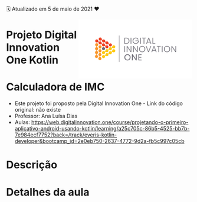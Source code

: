:spiral_calendar: Atualizado em 5 de maio de 2021 :heart:

<img align="right" alt="GIF" height="160px" src="https://github.com/rdeconti/rdeconti-resources/blob/main/Digital%20Innovation%20One%20-%20Logotipo.png" />

# Projeto Digital Innovation One Kotlin

# Calculadora de IMC
- Este projeto foi proposto pela Digital Innovation One - Link do código original: não existe
- Professor: Ana Luísa Dias
- Aulas: https://web.digitalinnovation.one/course/projetando-o-primeiro-aplicativo-android-usando-kotlin/learning/a25c705c-86b5-4525-bb7b-7e984ecf7752?back=/track/everis-kotlin-developer&bootcamp_id=2e0eb750-2637-4772-9d2a-fb5c997c05cb

# Descrição


# Detalhes da aula
